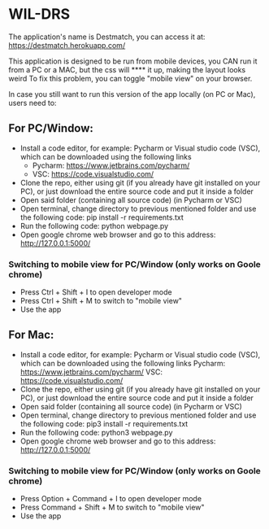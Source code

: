 # WIL-DRS
The application's name is Destmatch, you can access it at: https://destmatch.herokuapp.com/

This application is designed to be run from mobile devices, you CAN run it from a PC or a MAC, but the css will **** it up, making the layout looks weird
To fix this problem, you can toggle "mobile view" on your browser.

In case you still want to run this version of the app locally (on PC or Mac), users need to:

## For PC/Window:
- Install a code editor, for example: Pycharm or Visual studio code (VSC), which can be downloaded using the following links
  + Pycharm: https://www.jetbrains.com/pycharm/
  + VSC: https://code.visualstudio.com/
- Clone the repo, either using git (if you already have git installed on your PC), or just download the entire source code and put it inside a folder
- Open said folder (containing all source code) (in Pycharm or VSC)
- Open terminal, change directory to previous mentioned folder and use the following code: pip install -r requirements.txt
- Run the following code: python webpage.py
- Open google chrome web browser and go to this address: http://127.0.0.1:5000/
### Switching to mobile view for PC/Window (only works on Goole chrome)
- Press Ctrl + Shift + I to open developer mode
- Press Ctrl + Shift + M to switch to "mobile view"
- Use the app

## For Mac:
- Install a code editor, for example: Pycharm or Visual studio code (VSC), which can be downloaded using the following links
Pycharm: https://www.jetbrains.com/pycharm/
VSC: https://code.visualstudio.com/
- Clone the repo, either using git (if you already have git installed on your PC), or just download the entire source code and put it inside a folder
- Open said folder (containing all source code) (in Pycharm or VSC)
- Open terminal, change directory to previous mentioned folder and use the following code: pip3 install -r requirements.txt
- Run the following code: python3 webpage.py
- Open google chrome web browser and go to this address: http://127.0.0.1:5000/
### Switching to mobile view for PC/Window (only works on Goole chrome)
- Press Option + Command + I to open developer mode
- Press Command + Shift + M to switch to "mobile view"
- Use the app
